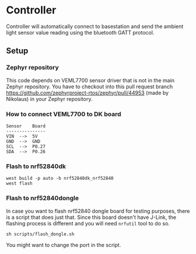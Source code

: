 # Controller

Controller will automatically connect to basestation and send the ambient light sensor value reading using the bluetooth GATT protocol.

## Setup
### Zephyr repository
This code depends on VEML7700 sensor driver that is not in the main Zephyr repository. You have to checkout into this pull request branch https://github.com/zephyrproject-rtos/zephyr/pull/44953 (made by Nikolaus) in your Zephyr repository.

### How to connect VEML7700 to DK board

```
Sensor    Board
---------------
VIN  -->  5V
GND  -->  GND
SCL  -->  P0.27
SDA  -->  P0.26
```

### Flash to nrf52840dk
```
west build -p auto -b nrf52840dk_nrf52840
west flash
```

### Flash to nrf52840dongle
In case you want to flash nrf52840 dongle board for testing purposes, there is a script that does just that. Since this board doesn't have J-Link, the flashing process is different and you will need `nrfutil` tool to do so.
```
sh scripts/flash_dongle.sh
```
You might want to change the port in the script.